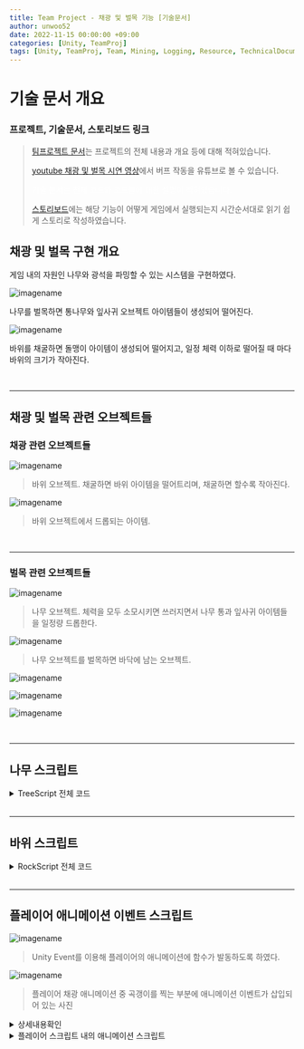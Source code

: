 ```yaml
---
title: Team Project - 채광 및 벌목 기능 [기술문서]
author: unwoo52
date: 2022-11-15 00:00:00 +09:00
categories: [Unity, TeamProj]
tags: [Unity, TeamProj, Team, Mining, Logging, Resource, TechnicalDocument, Docs, Document]
---
```


# 기술 문서 개요

### 프로젝트, 기술문서, 스토리보드 링크

> [팀프로젝트 문서](https://unwoo52.github.io/posts/Team-Project-About/)는 프로젝트의 전체 내용과 개요 등에 대해 적혀있습니다.
>
> [youtube 채광 및 벌목 시연 영상](https://youtu.be/XYon_3MIK5E?t=92)에서 버프 작동을 유튜브로 볼 수 있습니다.
>
> <span style="color:ffffff">기술 문서는 전체 코드와 코드들에 대한 설명이 적혀있습니다.</span>
> 
> [스토리보드]()에는 해당 기능이 어떻게 게임에서 실행되는지 시간순서대로 읽기 쉽게 스토리로 작성하였습니다.

## 채광 및 벌목 구현 개요

게임 내의 자원인 나무와 광석을 파밍할 수 있는 시스템을 구현하였다.

![imagename](/assets/image/Project/TeamProject/MiningAndLoggingSystem/000.gif)

나무를 벌목하면 통나무와 잎사귀 오브젝트 아이템들이 생성되어 떨어진다.

![imagename](/assets/image/Project/TeamProject/MiningAndLoggingSystem/000-1.gif)

바위를 채굴하면 돌맹이 아이템이 생성되어 떨어지고, 일정 체력 이하로 떨어질 때 마다 바위의 크기가 작아진다.


<br>

----------


## 채광 및 벌목 관련 오브젝트들

### 채광 관련 오브젝트들

![imagename](/assets/image/Project/TeamProject/MiningAndLoggingSystem/001.png)

> 바위 오브젝트. 채굴하면 바위 아이템을 떨어트리며, 채굴하면 할수록 작아진다.

![imagename](/assets/image/Project/TeamProject/MiningAndLoggingSystem/001-1.png)

> 바위 오브젝트에서 드롭되는 아이템.

<br>

-------------

### 벌목 관련 오브젝트들

![imagename](/assets/image/Project/TeamProject/MiningAndLoggingSystem/002.png)

> 나무 오브젝트. 체력을 모두 소모시키면 쓰러지면서 나무 통과 잎사귀 아이템들을 일정량 드롭한다.

![imagename](/assets/image/Project/TeamProject/MiningAndLoggingSystem/002-1.png)

> 나무 오브젝트를 벌목하면 바닥에 남는 오브젝트.

![imagename](/assets/image/Project/TeamProject/MiningAndLoggingSystem/002-2.png)

![imagename](/assets/image/Project/TeamProject/MiningAndLoggingSystem/002-3.png)

![imagename](/assets/image/Project/TeamProject/MiningAndLoggingSystem/002-4.png)



<br>

----------



## 나무 스크립트

<details>
<summary>TreeScript 전체 코드</summary>
<div markdown="1">

```cs
using System.Collections;
using System.Collections.Generic;
using UnityEngine;

public class TreeScript : MonoBehaviour
{
    [SerializeField] GameObject TrunkBottom;
    [SerializeField] GameObject TrunkCylinder;
    [SerializeField] GameObject Bush1;
    [SerializeField] GameObject Leaf;

    [SerializeField] int numberLeaf;
    [SerializeField] int numberBush;

    [SerializeField] int numberTreeEffect;
    [SerializeField] float distanceGapofCylinder;

    [SerializeField] private float maxHp;
    [SerializeField] private float curHp;

    public Vector3 positionLeaf;
    public Vector3 positionTrunkBottom;
    public Vector3 positionTrunkCylinder;

    //TestField 
    public float RotationValue;

    private GameObject[] leafList;
    // Start is called before the first frame update
    void Start()
    {
        curHp = maxHp;
    }

    public void DamtoTree(float f)
    {
        curHp -= f;
        if (curHp == 0) TreeDestroy();
    }

    void TreeDestroy()
    {
        leafList = new GameObject[(numberBush + numberLeaf) * numberTreeEffect];
        if (TryGetComponent<CapsuleCollider>(out var cc)) Destroy(cc);
        if (TryGetComponent<MeshRenderer>(out var mr)) Destroy(mr);
        if (TryGetComponent<MeshFilter>(out var mf)) Destroy(mf);
        TreeDestroyEffect();
    }

    void TreeDestroyEffect()
    {
        Instantiate(TrunkBottom, transform.position + positionTrunkBottom, transform.rotation);
        for (int i = 0; i < numberTreeEffect; i++)
        {
            InstanteTreeEffect(transform.position + new Vector3(0, i * distanceGapofCylinder, 0) , i);
        }
        StartCoroutine(CleaningBushandLeaf());
    }

    void InstanteTreeEffect(Vector3 position, int i)
    {
        Instantiate(TrunkCylinder, position + positionTrunkCylinder, TrunkCylinder.transform.rotation);
        int tempNumberBush = numberBush;
        int tempNumberLeaf = numberLeaf;

        while (tempNumberBush > 0)
        {
            GameObject obj = Instantiate(Bush1,
                position + positionLeaf + new Vector3(Random.Range(-3, 3), Random.Range(0, 3), Random.Range(-3, 3)),
                new Quaternion(Random.Range(0, RotationValue), Random.Range(0, RotationValue), Random.Range(0, RotationValue), 0));
            leafList[(numberBush + numberLeaf) * i + numberLeaf + tempNumberBush - 1] = obj;
            tempNumberBush--;
        }
        while (tempNumberLeaf > 0)
        {
            GameObject obj = Instantiate(Leaf,
                position + positionLeaf + new Vector3(Random.Range(-3, 3), Random.Range(0, 3), Random.Range(-3, 3)),
                new Quaternion(Random.Range(0, RotationValue), Random.Range(0, RotationValue), Random.Range(0, RotationValue), 0));
            leafList[(numberBush + numberLeaf) * i + tempNumberLeaf - 1] = obj;
            tempNumberLeaf--;
        }
    }
    // 땅에 떨어진 잎과 풀을 일정 시간 이후에 모두 제거
    IEnumerator CleaningBushandLeaf()
    {
        yield return new WaitForSeconds(5);
        foreach(GameObject obj in leafList)
        {
            Destroy(obj.gameObject);
            //or obj.FadeLeaf();
        }
    }
}
```

</div>
</details>

<br>

----------




## 바위 스크립트

<details>
<summary>RockScript 전체 코드</summary>
<div markdown="1">

```cs
using System.Collections;
using System.Collections.Generic;
using UnityEngine;

public class RockScript : MonoBehaviour
{
    [SerializeField] private Mesh[] MeshList;
    [SerializeField] private Vector3[] ScaleList;
    [SerializeField] private GameObject DropItem;
    [SerializeField] private int curStoneSizeLevel;

    [SerializeField] private int stoneMaxSize;
    [SerializeField] private int numofDestroyDropItem;

    [SerializeField] private float maxHp;
    [SerializeField] private float curHp;
    [SerializeField] private float maxCuttingHp;
    [SerializeField] private float cuttingHp;
    [SerializeField] private float maxCrackHp;
    [SerializeField] private float crackHp;
    //TestField
    public float testPower;//튕겨져나가는 힘
    
    private void Start()
    {
        curHp = maxHp;
        curStoneSizeLevel = stoneMaxSize;
        cuttingHp = maxCuttingHp;
        crackHp = maxCrackHp;
    }
    void ChangeStoneSize(int i)
    {
        if (TryGetComponent<MeshFilter>(out var rockMeshFilter))
            rockMeshFilter.mesh = MeshList[i];
        if(TryGetComponent<MeshCollider>(out var rockMeshCollider))
            rockMeshCollider.sharedMesh = MeshList[i - 1];
        if(TryGetComponent<Transform>(out var rockTransform))
            rockTransform.localScale = ScaleList[i - 1];
    }
    public void DamToRock(Ray ray, Vector3 hit, float Dmg)
    {
        if (Dmg <= 0) Dmg = 0;
        cuttingHp -= Dmg;
        crackHp -= Dmg;
        if (crackHp <= 0)
        {
            int temp = CalculateTempHp(ref crackHp, ref maxCrackHp);
            while(temp > 0 && curHp > 0)
            {
                Dmg -= maxCrackHp;
                curHp -= maxCrackHp;
                instantiateDropItem(ray, hit);
                temp--;
            }
            curHp -= Dmg;
        }
        if(cuttingHp <= 0 && curHp > 0)
        {
            int temp = CalculateTempHp(ref cuttingHp, ref maxCuttingHp);
            curStoneSizeLevel -= temp;
            ChangeStoneSize(curStoneSizeLevel);
        }
        if (curHp <= 0) RockDestroyMethod();
    }
    private void instantiateDropItem(Ray ray, Vector3 hit)
    {
        GameObject obj = Instantiate(DropItem, hit, new Quaternion(Random.Range(0, 360), Random.Range(0, 360), Random.Range(0, 360), 0));
        if (obj.TryGetComponent<Rigidbody>(out var rigid))
        {
            rigid.AddForce(-ray.direction * testPower, ForceMode.VelocityChange);
        }
        obj.transform.localScale = new Vector3(0.2f, 0.2f, 0.2f);
    }
    /// <summary>
    /// curTempHp보다 높은 데미지를 받아 curTempHp가 음수가 되었을 때
    /// maxTempHp의 몇배에 해당하는 데미지인지를 계산해 리턴
    /// </summary>
    /// <param name="curTempHp"></param>
    /// <param name="maxTempHp"></param>
    /// <returns>recover가 반복된 횟수</returns>
    private int CalculateTempHp(ref float curTempHp, ref float maxTempHp)
    {
        if (curTempHp > 0) return 0;
        int temp = 0;
        while(curTempHp <= 0)
        {
            curTempHp += maxTempHp;
            temp++;
        }
        return temp;
    }

    private void RockDestroyMethod()
    {
        if (TryGetComponent<MeshCollider>(out var mc)) Destroy(mc);
        if (TryGetComponent<MeshRenderer>(out var mr)) Destroy(mr);
        if (TryGetComponent<MeshFilter>(out var mf)) Destroy(mf);
        for (int i = 0; i < numofDestroyDropItem; i++)
        {
            Ray ray = new Ray(Vector3.zero, new Vector3(Random.Range(0, 1), Random.Range(0, 1), Random.Range(0, 1)));
            Vector3 hit = transform.position;
            instantiateDropItem(ray, hit);
        }
        //드롭템이 사라졌는지 1초마다 체크,
        //모두 사라졌다면 자기 자신 파괴
    }
}
```

</div>
</details>

<br>

----------


## 플레이어 애니메이션 이벤트 스크립트

![imagename](/assets/image/Project/TeamProject/MiningAndLoggingSystem/003.png)

> Unity Event를 이용해 플레이어의 애니메이션에 함수가 발동하도록 하였다.

![imagename](/assets/image/Project/TeamProject/MiningAndLoggingSystem/003.png)

> 플레이어 채광 애니메이션 중 곡갱이를 찍는 부분에 애니메이션 이벤트가 삽입되어 있는 사진


<details>
<summary>상세내용확인</summary>
<div markdown="1">

```cs
using System.Collections;
using System.Collections.Generic;
using UnityEngine;
using UnityEngine.Events;

public class AnimEvent : MonoBehaviour
{
    public UnityEvent Mining = null;
    public UnityEvent TreeGet = null;

	...

    public void MiningAnimEvent()
    {
        Mining?.Invoke();
    }
    public void MiningTreeEvent()
    {
        TreeGet?.Invoke();
    }
	...
}

```

</div>
</details>


<details>
<summary>플레이어 스크립트 내의 애니메이션 스크립트</summary>
<div markdown="1">

```cs
        public void AnimDamageTpRock()
        {
            Mining mining = _mouseInput.Mining;
            if (mining.RockScript != null)
            {
                mining.RockScript.DamToRock(mining.RockHitRay, mining.RockHitVector, PlayerScript.PlayerInstance.myInfo.PowerMining_Origin);
            }
        }
        public void AnimDamageToTree()
        {
            Mining mining = _mouseInput.Mining;
            if (mining.TreeScript != null)
            {
                mining.TreeScript.DamtoTree(50f);
            }
        }
```

</div>
</details>
